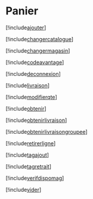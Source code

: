 # Panier

[!include[ajouter](panier.ajouter.autogen.md)]

[!include[changercatalogue](panier.changercatalogue.autogen.md)]

[!include[changermagasin](panier.changermagasin.autogen.md)]

[!include[codeavantage](panier.codeavantage.autogen.md)]

[!include[deconnexion](panier.deconnexion.autogen.md)]

[!include[livraison](panier.livraison.autogen.md)]

[!include[modifierqte](panier.modifierqte.autogen.md)]

[!include[obtenir](panier.obtenir.autogen.md)]

[!include[obtenirlivraison](panier.obtenirlivraison.autogen.md)]

[!include[obtenirlivraisongroupee](panier.obtenirlivraisongroupee.autogen.md)]

[!include[retirerligne](panier.retirerligne.autogen.md)]

[!include[tagajout](panier.tagajout.autogen.md)]

[!include[tagretrait](panier.tagretrait.autogen.md)]

[!include[verifdispomag](panier.verifdispomag.autogen.md)]

[!include[vider](panier.vider.autogen.md)]






